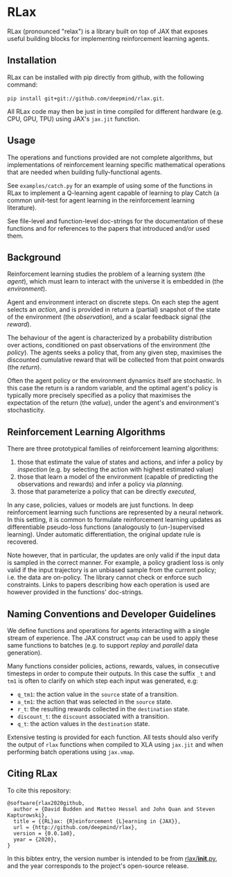 # RLax

RLax (pronounced "relax") is a library built on top of JAX that exposes
useful building blocks for implementing reinforcement learning agents.

## Installation

RLax can be installed with pip directly from github, with the following command:

`pip install git+git://github.com/deepmind/rlax.git`.

All RLax code may then be just in time compiled for different hardware
(e.g. CPU, GPU, TPU) using JAX's `jax.jit` function.

## Usage

The operations and functions provided are not complete algorithms, but
implementations of reinforcement learning specific mathematical operations that
are needed when building fully-functional agents.

See `examples/catch.py` for an example of using some of the functions in RLax
to implement a Q-learning agent capable of learning to play Catch (a common
unit-test for agent learning in the reinforcement learning literature).

See file-level and function-level doc-strings for the documentation of these
functions and for references to the papers that introduced and/or used them.

## Background

Reinforcement learning studies the problem of a learning system (the *agent*),
which must learn to interact with the universe it is embedded in (the
*environment*).

Agent and environment interact on discrete steps. On each step the agent selects
an *action*, and is provided in return a (partial) snapshot of the state of the
environment (the *observation*), and a scalar feedback signal (the *reward*).

The behaviour of the agent is characterized by a probability distribution over
actions, conditioned on past observations of the environment (the *policy*). The
agents seeks a policy that, from any given step, maximises the discounted
cumulative reward that will be collected from that point onwards (the *return*).

Often the agent policy or the environment dynamics itself are stochastic. In
this case the return is a random variable, and the optimal agent's policy is
typically more precisely specified as a policy that maximises the expectation of
the return (the *value*), under the agent's and environment's stochasticity.

## Reinforcement Learning Algorithms

There are three prototypical families of reinforcement learning algorithms:

1.  those that estimate the value of states and actions, and infer a policy by
    *inspection* (e.g. by selecting the action with highest estimated value)
2.  those that learn a model of the environment (capable of predicting the
    observations and rewards) and infer a policy via *planning*.
3.  those that parameterize a policy that can be directly *executed*,

In any case, policies, values or models are just functions. In deep
reinforcement learning such functions are represented by a neural network.
In this setting, it is common to formulate reinforcement learning updates as
differentiable pseudo-loss functions (analogously to (un-)supervised learning).
Under automatic differentiation, the original update rule is recovered.

Note however, that in particular, the updates are only valid if the input data
is sampled in the correct manner. For example, a policy gradient loss is only
valid if the input trajectory is an unbiased sample from the current policy;
i.e. the data are on-policy. The library cannot check or enforce such
constraints. Links to papers describing how each operation is used are however
provided in the functions' doc-strings.

## Naming Conventions and Developer Guidelines

We define functions and operations for agents interacting with a single stream
of experience. The JAX construct `vmap` can be used to apply these same
functions to batches (e.g. to support *replay* and *parallel* data generation).

Many functions consider policies, actions, rewards, values, in consecutive
timesteps in order to compute their outputs. In this case the suffix `_t` and
`tm1` is often to clarify on which step each input was generated, e.g:

*   `q_tm1`: the action value in the `source` state of a transition.
*   `a_tm1`: the action that was selected in the `source` state.
*   `r_t`: the resulting rewards collected in the `destination` state.
*   `discount_t`: the `discount` associated with a transition.
*   `q_t`: the action values in the `destination` state.

Extensive testing is provided for each function. All tests should also verify
the output of `rlax` functions when compiled to XLA using `jax.jit` and when
performing batch operations using `jax.vmap`.

## Citing RLax

To cite this repository:

```
@software{rlax2020github,
  author = {David Budden and Matteo Hessel and John Quan and Steven Kapturowski},
  title = {{RL}ax: {R}einforcement {L}earning in {JAX}},
  url = {http://github.com/deepmind/rlax},
  version = {0.0.1a0},
  year = {2020},
}
```

In this bibtex entry, the version number is intended to be from
[rlax/__init__.py](https://github.com/deepmind/rlax/blob/master/rlax/__init__.py),
and the year corresponds to the project's open-source release.
